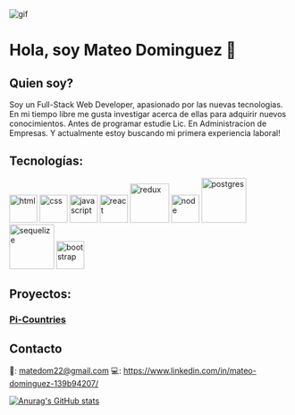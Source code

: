 <img src='https://static.wixstatic.com/media/e2654e_73fdbd00a76f41948416260d1f9d97fa~mv2.gif' alt="gif"/>


# Hola, soy Mateo Dominguez 👋
## Quien soy?
Soy un Full-Stack Web Developer, apasionado por las nuevas tecnologias. En mi tiempo libre me gusta investigar acerca de ellas para adquirir nuevos conocimientos. Antes de programar estudie Lic. En Administracion de Empresas.
Y actualmente estoy buscando mi primera experiencia laboral!

## Tecnologías:
<div > 

<img src='https://cdn-icons-png.flaticon.com/512/174/174854.png' width="50px" alt="html"/>
<img src='https://cdn-icons-png.flaticon.com/512/919/919826.png' width="50px" alt="css" />
<img src='https://cdn.pixabay.com/photo/2015/04/23/17/41/javascript-736400_960_720.png' width="50px" alt="javascript" />
<img src='https://cdn4.iconfinder.com/data/icons/logos-3/600/React.js_logo-512.png' width="50px" alt="react" />
<img src='https://www.digital55.com/wp-content/uploads/2019/11/Cuando_y_por_que_debo_usar_redux_en_mis_proyectos_frontend.jpg' width="70px" alt="redux" />
<img src='https://img2.freepng.es/20180425/jrw/kisspng-node-js-javascript-web-application-express-js-comp-5ae0f84e2a4242.1423638015246930701731.jpg' width="50px" alt="node" />
<img src='https://www.muylinux.com/wp-content/uploads/2017/10/postgresql.png' width="80px" alt="postgres" />
<img src='https://i.blogs.es/91493f/sequelize/1366_2000.png' width="80px"alt="sequelize"/>
<img src='https://getbootstrap.com/docs/4.0/assets/brand/bootstrap-social-logo.png' width="50px" alt="bootstrap" />
 </div>
 
 ## Proyectos:
 ### [Pi-Countries](https://countries-app-delta-lac.vercel.app/)
 
 ## Contacto
 📧: matedom22@gmail.com
 💻: https://www.linkedin.com/in/mateo-dominguez-139b94207/
 
 [![Anurag's GitHub stats](https://github-readme-stats.vercel.app/api?username=Mateodom)](https://github.com/anuraghazra/github-readme-stats)
